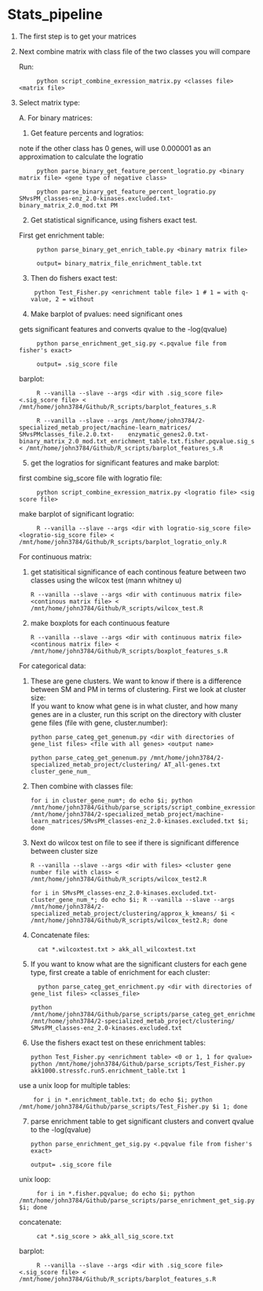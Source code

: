 # Stats_pipeline

1. The first step is to get your matrices
2. Next combine matrix with class file of the two classes you will compare
   
   Run:
         
            python script_combine_exression_matrix.py <classes file> <matrix file>

3. Select matrix type:
    
    A. For binary matrices:
    
    1. Get feature percents and logratios: 
    
    note if the other class has 0 genes, will use 0.000001 
    as an approximation to calculate the logratio
      
            python parse_binary_get_feature_percent_logratio.py <binary matrix file> <gene type of negative class>
            
            python parse_binary_get_feature_percent_logratio.py SMvsPM_classes-enz_2.0-kinases.excluded.txt-binary_matrix_2.0_mod.txt PM
         
    2. Get statistical significance, using fishers exact test. 
    
    First get enrichment table:
      
            python parse_binary_get_enrich_table.py <binary matrix file>
         
            output= binary_matrix_file_enrichment_table.txt
         
    3. Then do fishers exact test:
    
            python Test_Fisher.py <enrichment table file> 1 # 1 = with q-value, 2 = without
        
    4. Make barplot of pvalues: need significant ones
     
     gets significant features and converts qvalue to the -log(qvalue)
     
            python parse_enrichment_get_sig.py <.pqvalue file from fisher's exact>
         
            output= .sig_score file
         
     barplot:
     
            R --vanilla --slave --args <dir with .sig_score file> <.sig_score file> < /mnt/home/john3784/Github/R_scripts/barplot_features_s.R
         
            R --vanilla --slave --args /mnt/home/john3784/2-specialized_metab_project/machine-learn_matrices/ SMvsPMclasses_file.2.0.txt-    enzymatic_genes2.0.txt-binary_matrix_2.0_mod.txt_enrichment_table.txt.fisher.pqvalue.sig_score < /mnt/home/john3784/Github/R_scripts/barplot_features_s.R
         
     5. get the logratios for significant features and make barplot:
     
     first combine sig_score file with logratio file:
     
            python script_combine_exression_matrix.py <logratio file> <sig score file>
            
     make barplot of significant logratio:
     
            R --vanilla --slave --args <dir with logratio-sig_score file> <logratio-sig_score file> < /mnt/home/john3784/Github/R_scripts/barplot_logratio_only.R
     
     For continuous matrix:
     
     1. get statisitical significance of each continous feature between two classes using the wilcox test (mann whitney u)
     
            R --vanilla --slave --args <dir with continuous matrix file> <continous matrix file> < /mnt/home/john3784/Github/R_scripts/wilcox_test.R
            
     2. make boxplots for each continuous feature
     
            R --vanilla --slave --args <dir with continuous matrix file> <continous matrix file> < /mnt/home/john3784/Github/R_scripts/boxplot_features_s.R
            
     For categorical data:
     
     1. These are gene clusters. We want to know if there is a difference between SM and PM in terms of clustering. First we look at cluster size:  
     If you want to know what gene is in what cluster, and how many genes are in a cluster, run this script on the directory with cluster gene files (file with gene, cluster.number):
     
            python parse_categ_get_genenum.py <dir with directories of gene_list files> <file with all genes> <output name>
            
            python parse_categ_get_genenum.py /mnt/home/john3784/2-specialized_metab_project/clustering/ AT_all-genes.txt cluster_gene_num_
            
      2. Then combine with classes file:
     
             for i in cluster_gene_num*; do echo $i; python /mnt/home/john3784/Github/parse_scripts/script_combine_exression_matrix.py /mnt/home/john3784/2-specialized_metab_project/machine-learn_matrices/SMvsPM_classes-enz_2.0-kinases.excluded.txt $i; done
            
     3. Next do wilcox test on file to see if there is significant difference between cluster size
     
            R --vanilla --slave --args <dir with files> <cluster gene number file with class> < /mnt/home/john3784/Github/R_scripts/wilcox_test2.R
            
            for i in SMvsPM_classes-enz_2.0-kinases.excluded.txt-cluster_gene_num_*; do echo $i; R --vanilla --slave --args /mnt/home/john3784/2-specialized_metab_project/clustering/approx_k_kmeans/ $i < /mnt/home/john3784/Github/R_scripts/wilcox_test2.R; done       
      4. Concatenate files:
     
               cat *.wilcoxtest.txt > akk_all_wilcoxtest.txt
     
      5. If you want to know what are the significant clusters for each gene type, first create a table of enrichment for each cluster:
     
               python parse_categ_get_enrichment.py <dir with directories of gene_list files> <classes_file>
            
             python /mnt/home/john3784/Github/parse_scripts/parse_categ_get_enrichment.py /mnt/home/john3784/2-specialized_metab_project/clustering/ SMvsPM_classes-enz_2.0-kinases.excluded.txt
     
     6. Use the fishers exact test on these enrichment tables:
     
            python Test_Fisher.py <enrichment table> <0 or 1, 1 for qvalue>
            python /mnt/home/john3784/Github/parse_scripts/Test_Fisher.py akk1000.stressfc.run5.enrichment_table.txt 1
              
     use a unix loop for multiple tables:
     
           for i in *.enrichment_table.txt; do echo $i; python /mnt/home/john3784/Github/parse_scripts/Test_Fisher.py $i 1; done
     
     
     7. parse enrichment table to get significant clusters and convert qvalue to the -log(qvalue)
     
            python parse_enrichment_get_sig.py <.pqvalue file from fisher's exact>
         
            output= .sig_score file
         
    unix loop:
    
            for i in *.fisher.pqvalue; do echo $i; python /mnt/home/john3784/Github/parse_scripts/parse_enrichment_get_sig.py $i; done
   
   concatenate:
   
            cat *.sig_score > akk_all_sig_score.txt
   barplot:
     
            R --vanilla --slave --args <dir with .sig_score file> <.sig_score file> < /mnt/home/john3784/Github/R_scripts/barplot_features_s.R
          
         
